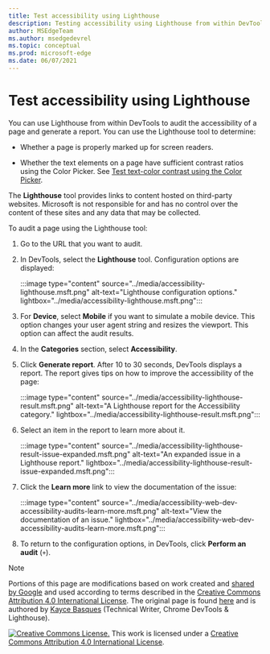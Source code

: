 ```yaml
---
title: Test accessibility using Lighthouse
description: Testing accessibility using Lighthouse from within DevTools.
author: MSEdgeTeam
ms.author: msedgedevrel
ms.topic: conceptual
ms.prod: microsoft-edge
ms.date: 06/07/2021
---
```

<!-- this article was created on 05/11/2021 by moving a section out from the "Accessibility reference" article (reference.md) -->
<!-- Copyright Kayce Basques

   Licensed under the Apache License, Version 2.0 (the "License");
   you may not use this file except in compliance with the License.
   You may obtain a copy of the License at

       https://www.apache.org/licenses/LICENSE-2.0

   Unless required by applicable law or agreed to in writing, software
   distributed under the License is distributed on an "AS IS" BASIS,
   WITHOUT WARRANTIES OR CONDITIONS OF ANY KIND, either express or implied.
   See the License for the specific language governing permissions and
   limitations under the License.  -->
# Test accessibility using Lighthouse

You can use Lighthouse from within DevTools to audit the accessibility of a page and generate a report. You can use the Lighthouse tool to determine:

*  Whether a page is properly marked up for screen readers.

*  Whether the text elements on a page have sufficient contrast ratios using the Color Picker. See [Test text-color contrast using the Color Picker](color-picker.md).

The **Lighthouse** tool provides links to content hosted on third-party websites.  Microsoft is not responsible for and has no control over the content of these sites and any data that may be collected.

To audit a page using the Lighthouse tool:

1. Go to the URL that you want to audit.

1. In DevTools, select the **Lighthouse** tool.  Configuration options are displayed:

   :::image type="content" source="../media/accessibility-lighthouse.msft.png" alt-text="Lighthouse configuration options." lightbox="../media/accessibility-lighthouse.msft.png":::

1. For **Device**, select **Mobile** if you want to simulate a mobile device.  This option changes your user agent string and resizes the viewport.  This option can affect the audit results.

1. In the **Categories** section, select **Accessibility**.

1. Click **Generate report**. After 10 to 30 seconds, DevTools displays a report.  The report gives tips on how to improve the accessibility of the page:

   :::image type="content" source="../media/accessibility-lighthouse-result.msft.png" alt-text="A Lighthouse report for the Accessibility category." lightbox="../media/accessibility-lighthouse-result.msft.png":::

1. Select an item in the report to learn more about it.

   :::image type="content" source="../media/accessibility-lighthouse-result-issue-expanded.msft.png" alt-text="An expanded issue in a Lighthouse report." lightbox="../media/accessibility-lighthouse-result-issue-expanded.msft.png":::

1. Click the **Learn more** link to view the documentation of the issue:

   :::image type="content" source="../media/accessibility-web-dev-accessibility-audits-learn-more.msft.png" alt-text="View the documentation of an issue." lightbox="../media/accessibility-web-dev-accessibility-audits-learn-more.msft.png":::

1. To return to the configuration options, in DevTools, click **Perform an audit** (`+`).


<!-- ====================================================================== -->
> [!NOTE]
> Portions of this page are modifications based on work created and [shared by Google](https://developers.google.com/terms/site-policies) and used according to terms described in the [Creative Commons Attribution 4.0 International License](https://creativecommons.org/licenses/by/4.0).
> The original page is found [here](https://developers.google.com/web/tools/chrome-devtools/accessibility/reference) and is authored by [Kayce Basques](https://developers.google.com/web/resources/contributors/kaycebasques) (Technical Writer, Chrome DevTools \& Lighthouse).

[![Creative Commons License.](https://i.creativecommons.org/l/by/4.0/88x31.png)](https://creativecommons.org/licenses/by/4.0)
This work is licensed under a [Creative Commons Attribution 4.0 International License](https://creativecommons.org/licenses/by/4.0).
